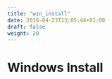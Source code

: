 ```yaml
---
title: "win_install"
date: 2018-04-23T13:05:44+01:00
draft: false
weight: 20
---
```


# Windows Install

